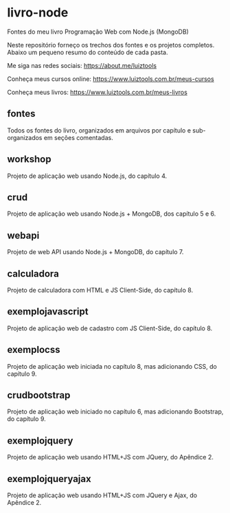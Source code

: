 # livro-node
Fontes do meu livro Programação Web com Node.js (MongoDB)

Neste repositório forneço os trechos dos fontes e os projetos completos. Abaixo um pequeno resumo do conteúdo de cada pasta.

Me siga nas redes sociais: https://about.me/luiztools

Conheça meus cursos online: https://www.luiztools.com.br/meus-cursos

Conheça meus livros: https://www.luiztools.com.br/meus-livros

## fontes
Todos os fontes do livro, organizados em arquivos por capítulo e sub-organizados em seções comentadas.

## workshop
Projeto de aplicação web usando Node.js, do capítulo 4.

## crud
Projeto de aplicação web usando Node.js + MongoDB, dos capítulo 5 e 6.

## webapi
Projeto de web API usando Node.js + MongoDB, do capítulo 7.

## calculadora
Projeto de calculadora com HTML e JS Client-Side, do capítulo 8.

## exemplojavascript
Projeto de aplicação web de cadastro com JS Client-Side, do capítulo 8.

## exemplocss
Projeto de aplicação web iniciada no capítulo 8, mas adicionando CSS, do capítulo 9.

## crudbootstrap
Projeto de aplicação web iniciado no capítulo 6, mas adicionando Bootstrap, do capítulo 9.

## exemplojquery
Projeto de aplicação web usando HTML+JS com JQuery, do Apêndice 2.

## exemplojqueryajax
Projeto de aplicação web usando HTML+JS com JQuery e Ajax, do Apêndice 2.